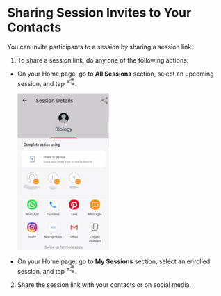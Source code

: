 # Sharing Session Invites to Your Contacts
You can invite participants to a session by sharing a session link.

1. To share a session link, do any one of the following actions:

* On your Home page, go to **All Sessions** section, select an upcoming session, and tap ![](media/share-icon.png).

   ![](media/sharesession-participant.png)

* On your Home page, go to **My Sessions** section, select an enrolled session, and tap ![](media/share-icon.png).

2. Share the session link with your contacts or on social media.
